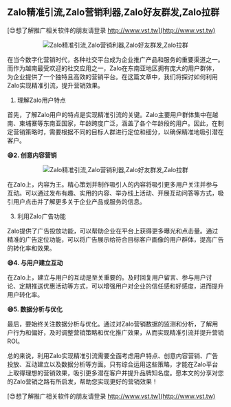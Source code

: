 ## **Zalo精准引流,Zalo营销利器,Zalo好友群发,Zalo拉群**

[😍想了解推广相关软件的朋友请登录 http://www.vst.tw](http://www.vst.tw)

 <center><img src="https://vst.tw/MP4/tuiguang/png/8.png" alt="Zalo精准引流,Zalo营销利器,Zalo好友群发,Zalo拉群"></center>

在当今数字化营销时代，各种社交平台成为企业推广产品和服务的重要渠道之一。而作为越南最受欢迎的社交应用之一，Zalo在东南亚地区拥有庞大的用户群体，为企业提供了一个独特且高效的营销平台。在这篇文章中，我们将探讨如何利用Zalo实现精准引流，提升营销效果。

1. 理解Zalo用户特点

首先，了解Zalo用户的特点是实现精准引流的关键。Zalo主要用户群体集中在越南、柬埔寨等东南亚国家，年龄跨度广泛，涵盖了各个年龄段的用户。因此，在制定营销策略时，需要根据不同的目标人群进行定位和细分，以确保精准地吸引潜在客户。

**😄2. 创意内容营销**

 <center><img src="https://vst.tw/MP4/tuiguang/png/4.png" alt="Zalo精准引流,Zalo营销利器,Zalo好友群发,Zalo拉群"></center>

在Zalo上，内容为王。精心策划并制作吸引人的内容将吸引更多用户关注并参与互动。可以通过发布有趣、实用的内容、举办线上活动、开展互动问答等方式，吸引用户点击并了解更多关于企业产品或服务的信息。

3. 利用Zalo广告功能

Zalo提供了广告投放功能，可以帮助企业在平台上获得更多曝光和点击量。通过精准的广告定位功能，可以将广告展示给符合目标客户画像的用户群体，提高广告的转化率和效果。

**😄4. 与用户建立互动**

在Zalo上，建立与用户的互动是至关重要的。及时回复用户留言、参与用户讨论、定期推送优惠活动等方式，可以增强用户对企业的信任感和好感度，进而提升用户转化率。

**😄5. 数据分析与优化**

最后，要始终关注数据分析与优化。通过对Zalo营销数据的监测和分析，了解用户行为和偏好，及时调整营销策略和优化推广效果，从而实现精准引流并提升营销ROI。

总的来说，利用Zalo实现精准引流需要全面考虑用户特点、创意内容营销、广告投放、互动建立以及数据分析等方面。只有综合运用这些策略，才能在Zalo平台上取得理想的营销效果，吸引更多潜在客户并提升品牌知名度。愿本文的分享对您的Zalo营销之路有所启发，帮助您实现更好的营销效果！

[😍想了解推广相关软件的朋友请登录 http://www.vst.tw](http://www.vst.tw)



